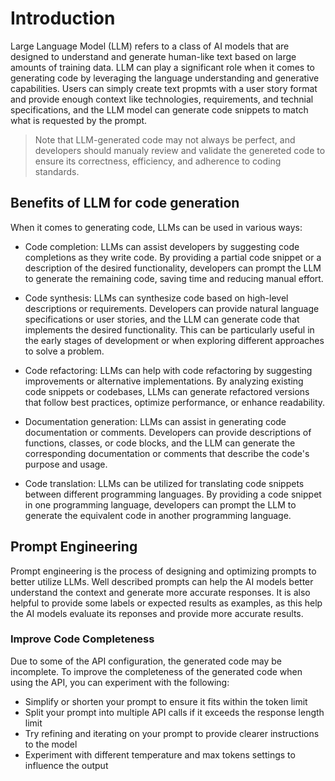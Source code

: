 # Introduction

Large Language Model (LLM) refers to a class of AI models that are designed to understand and generate human-like text based on large amounts of training data. LLM can play a significant role when it comes to generating code by leveraging the language understanding and generative capabilities. Users can simply create text propmts with a user story format and provide enough context like technologies, requirements, and technial specifications, and the LLM model can generate code snippets to match what is requested by the prompt. 

> Note that LLM-generated code may not always be perfect, and developers should manualy review and validate the genereted code to ensure its correctness, efficiency, and adherence to coding standards.

## Benefits of LLM for code generation

When it comes to generating code, LLMs can be used in various ways:

- Code completion: LLMs can assist developers by suggesting code completions as they write code. By providing a partial code snippet or a description of the desired functionality, developers can prompt the LLM to generate the remaining code, saving time and reducing manual effort.

- Code synthesis: LLMs can synthesize code based on high-level descriptions or requirements. Developers can provide natural language specifications or user stories, and the LLM can generate code that implements the desired functionality. This can be particularly useful in the early stages of development or when exploring different approaches to solve a problem.

- Code refactoring: LLMs can help with code refactoring by suggesting improvements or alternative implementations. By analyzing existing code snippets or codebases, LLMs can generate refactored versions that follow best practices, optimize performance, or enhance readability.

- Documentation generation: LLMs can assist in generating code documentation or comments. Developers can provide descriptions of functions, classes, or code blocks, and the LLM can generate the corresponding documentation or comments that describe the code's purpose and usage.

- Code translation: LLMs can be utilized for translating code snippets between different programming languages. By providing a code snippet in one programming language, developers can prompt the LLM to generate the equivalent code in another programming language.

## Prompt Engineering

Prompt engineering is the process of designing and optimizing prompts to better utilize LLMs. Well described prompts can help the AI models better understand the context and generate more accurate responses. It is also helpful to provide some labels or expected results as examples, as this help the AI models evaluate its reponses and provide more accurate results.

### Improve Code Completeness

Due to some of the API configuration, the generated code may be incomplete. To improve the completeness of the generated code when using the API, you can experiment with the following:

- Simplify or shorten your prompt to ensure it fits within the token limit
- Split your prompt into multiple API calls if it exceeds the response length limit
- Try refining and iterating on your prompt to provide clearer instructions to the model
- Experiment with different temperature and max tokens settings to influence the output

